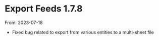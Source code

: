 # Export Feeds 1.7.8
From: 2023-07-18

* Fixed bug related to export from various entities to a multi-sheet file